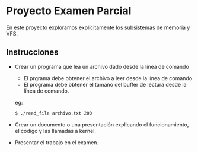 # Proyecto Examen Parcial

En este proyecto exploramos explícitamente los subsistemas
de memoria y VFS.

## Instrucciones

- Crear un programa que lea un archivo dado desde la línea de comando
  - El prgrama debe obtener el archivo a leer desde la línea de comando
  - El programa debe obtener el tamaño del buffer de lectura desde la línea
    de comando.

  eg:

  ```bash
  $ ./read_file archivo.txt 200
  ```

- Crear un documento o una presentación explicando el funcionamiento, el código y
  las llamadas a kernel.

- Presentar el trabajo en el examen.
